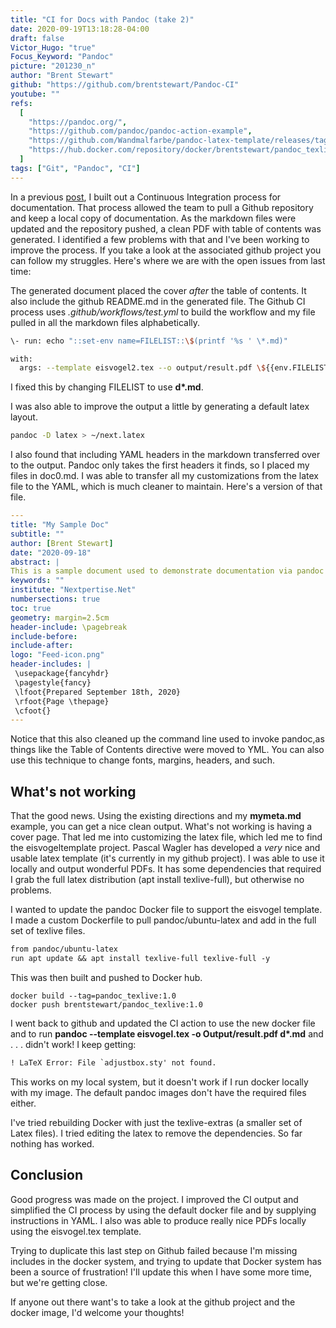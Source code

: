 ```yaml
---
title: "CI for Docs with Pandoc (take 2)"
date: 2020-09-19T13:18:28-04:00
draft: false
Victor_Hugo: "true"
Focus_Keyword: "Pandoc"
picture: "201230_n"
author: "Brent Stewart"
github: "https://github.com/brentstewart/Pandoc-CI"
youtube: ""
refs:
  [
    "https://pandoc.org/",
    "https://github.com/pandoc/pandoc-action-example",
    "https://github.com/Wandmalfarbe/pandoc-latex-template/releases/tag/v1.5.0",
    "https://hub.docker.com/repository/docker/brentstewart/pandoc_texlive",
  ]
tags: ["Git", "Pandoc", "CI"]
---
```


In a previous [post](/Pandoc), I built out a Continuous Integration process for documentation. That process allowed the team to pull a Github repository and keep a local copy of documentation. As the markdown files were updated and the repository pushed, a clean PDF with table of contents was generated.
I identified a few problems with that and I've been working to improve the process. If you take a look at the associated github project you can follow my struggles. Here's where we are with the open issues from last time:

The generated document placed the cover _after_ the table of contents. It also include the github README.md in the generated file. The Github CI process uses _.github/workflows/test.yml_ to build the workflow and my file pulled in all the markdown files alphabetically.

```bash
\- run: echo "::set-env name=FILELIST::\$(printf '%s ' \*.md)"

with:  
  args: --template eisvogel2.tex --o output/result.pdf \${{env.FILELIST}}
```

I fixed this by changing FILELIST to use **d\*.md**.

I was also able to improve the output a little by generating a default latex layout.

```bash 
pandoc -D latex > ~/next.latex 
```

I also found that including YAML headers in the markdown transferred over to the output. Pandoc only takes the first headers it finds, so I placed my files in doc0.md. I was able to transfer all my customizations from the latex file to the YAML, which is much cleaner to maintain. Here's a version of that file.

```yaml
---
title: "My Sample Doc"  
subtitle: ""  
author: [Brent Stewart]  
date: "2020-09-18"  
abstract: |  
This is a sample document used to demonstrate documentation via pandoc and Github.  
keywords: ""  
institute: "Nextpertise.Net"  
numbersections: true  
toc: true  
geometry: margin=2.5cm  
header-include: \pagebreak  
include-before:  
include-after:  
logo: "Feed-icon.png"  
header-includes: |  
 \usepackage{fancyhdr}  
 \pagestyle{fancy}  
 \lfoot{Prepared September 18th, 2020}  
 \rfoot{Page \thepage}  
 \cfoot{}
---
```

Notice that this also cleaned up the command line used to invoke pandoc,as things like the Table of Contents directive were moved to YML. You can also use this technique to change fonts, margins, headers, and such.

## What's **not** working

That the good news. Using the existing directions and my **mymeta.md** example, you can get a nice clean output. What's not working is having a cover page. That led me into customizing the latex file, which led me to find the eisvogeltemplate project. Pascal Wagler has developed a _very_ nice and usable latex template (it's currently in my github project). I was able to use it locally and output wonderful PDFs. It has some dependencies that required I grab the full latex distribution (apt install texlive-full), but otherwise no problems.

I wanted to update the pandoc Docker file to support the eisvogel template. I made a custom Dockerfile to pull pandoc/ubuntu-latex
and add in the full set of texlive files.

```tex
from pandoc/ubuntu-latex  
run apt update && apt install texlive-full texlive-full -y
```

This was then built and pushed to Docker hub.

```docker
docker build --tag=pandoc_texlive:1.0
docker push brentstewart/pandoc_texlive:1.0
```
I went back to github and updated the CI action to use the new docker file and to run **pandoc --template eisvogel.tex -o Output/result.pdf d\*.md** and . . . didn't work! I keep getting:

```tex
! LaTeX Error: File `adjustbox.sty' not found.
```

This works on my local system, but it doesn't work if I run docker locally with my image. The default pandoc images don't have the required files either.

I've tried rebuilding Docker with just the texlive-extras (a smaller set of Latex files). I tried editing the latex to remove the dependencies. So far nothing has worked.

## Conclusion

Good progress was made on the project. I improved the CI output and simplified the CI process by using the default docker file and by supplying instructions in YAML. I also was able to produce really nice PDFs locally using the eisvogel.tex template.

Trying to duplicate this last step on Github failed because I'm missing includes in the docker system, and trying to update that Docker system has been a source of frustration! I'll update this when I have some more time, but we're getting close.

If anyone out there want's to take a look at the github project and the docker image, I'd welcome your thoughts!
